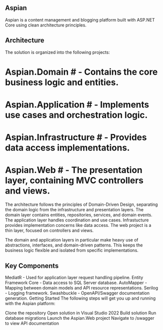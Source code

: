 ## Aspian
Aspian is a content management and blogging platform built with ASP.NET Core using clean architecture principles.

## Architecture
The solution is organized into the following projects:

# Aspian.Domain #  - Contains the core business logic and entities.
# Aspian.Application # - Implements use cases and orchestration logic.
# Aspian.Infrastructure # - Provides data access implementations.
# Aspian.Web # - The presentation layer, containing MVC controllers and views.

The architecture follows the principles of Domain-Driven Design, separating the domain logic from the infrastructure and presentation layers. 
The domain layer contains entities, repositories, services, and domain events. 
The application layer handles coordination and use cases. 
Infrastucture provides implementation concerns like data access. 
The web project is a thin layer, focused on controllers and views.

The domain and application layers in particular make heavy use of abstractions, interfaces, and domain-driven patterns. This keeps the business logic flexible and isolated from specific implementations.

## Key Components
MediatR - Used for application layer request handling pipeline.
Entity Framework Core - Data access to SQL Server database.
AutoMapper - Mapping between domain models and API resource representations.
Serilog - Logging framework.
Swashbuckle - OpenAPI/Swagger documentation generation.
Getting Started
The following steps will get you up and running with the Aspian platform:

Clone the repository
Open solution in Visual Studio 2022
Build solution
Run database migrations
Launch the Aspian.Web project
Navigate to /swagger to view API documentation
